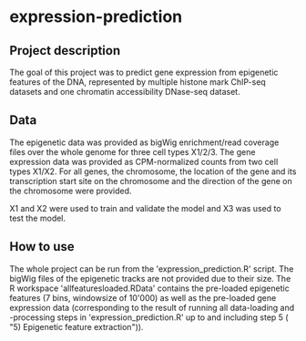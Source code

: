 # expression-prediction

## Project description
The goal of this project was to predict gene expression from epigenetic features of the DNA, represented by multiple histone mark ChIP-seq datasets and one chromatin accessibility DNase-seq dataset.

## Data

The epigenetic data was provided as bigWig enrichment/read coverage files over the whole genome for three cell types X1/2/3.
The gene expression data was provided as CPM-normalized counts from two cell types X1/X2. 
For all genes, the chromosome, the location of the gene and its transcription start site on the chromosome and the direction of the gene on the chromosome were provided.

X1 and X2 were used to train and validate the model and X3 was used to test the model.


## How to use
The whole project can be run from the 'expression_prediction.R' script.
The bigWig files of the epigenetic tracks are not provided due to their size. The R workspace 'allfeaturesloaded.RData' contains the pre-loaded epigenetic features (7 bins, windowsize of 10'000) as well as the pre-loaded gene expression data (corresponding to the result of running all data-loading and -processing steps in 'expression_prediction.R' up to and including step 5 ( "5) Epigenetic feature extraction")).
